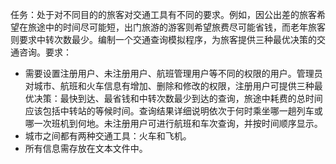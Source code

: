 任务：处于对不同目的的旅客对交通工具有不同的要求。例如，因公出差的旅客希望在旅途中的时间尽可能短，出门旅游的游客则希望旅费尽可能省钱，而老年旅客则要求中转次数最少。编制一个交通查询模拟程序，为旅客提供三种最优决策的交通咨询。要求：

* 需要设置注册用户、未注册用户、航班管理用户等不同的权限的用户。管理员对城市、航班和火车信息有增加、删除和修改的权限，注册用户可提供三种最优决策：最快到达、最省钱和中转次数最少到达的查询，旅途中耗费的总时间应该包括中转站的等候时间。查询结果详细说明依次于何时乘坐哪一趟列车或哪一次班机到何地。未注册用户可进行航班和车次查询，并按时间顺序显示。
* 城市之间都有两种交通工具：火车和飞机。
* 所有信息需存放在文本文件中。
